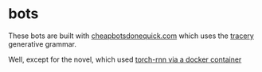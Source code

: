 # bots

These bots are built with [cheapbotsdonequick.com](http://cheapbotsdonequick.com) which uses the [tracery](http://tracery.io) generative grammar.  

Well, except for the novel, which used [torch-rnn via a docker container](https://github.com/crisbal/docker-torch-rnn)
